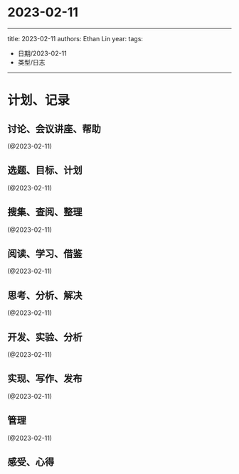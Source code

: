 

# 2023-02-11


---
title: 2023-02-11
authors: Ethan Lin
year:
tags:
  - 日期/2023-02-11 
  - 类型/日志 
---




# 计划、记录

## 讨论、会议讲座、帮助

(@2023-02-11)



## 选题、目标、计划

(@2023-02-11)



## 搜集、查阅、整理

(@2023-02-11)



## 阅读、学习、借鉴

(@2023-02-11)



## 思考、分析、解决

(@2023-02-11)



## 开发、实验、分析

(@2023-02-11)



## 实现、写作、发布

(@2023-02-11)





## 管理

(@2023-02-11)



## 感受、心得



